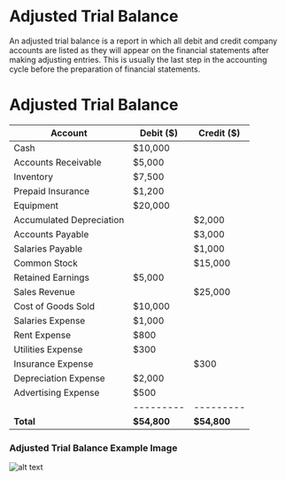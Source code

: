 # Adjusted Trial Balance

An adjusted trial balance is a report in which all debit and credit company accounts are listed as they will appear on the financial statements after making adjusting entries. This is usually the last step in the accounting cycle before the preparation of financial statements.

# Adjusted Trial Balance

| Account                      | Debit ($) | Credit ($) |
|------------------------------|-----------|------------|
| Cash                         | $10,000   |            |
| Accounts Receivable          | $5,000    |            |
| Inventory                    | $7,500    |            |
| Prepaid Insurance            | $1,200    |            |
| Equipment                    | $20,000   |            |
| Accumulated Depreciation     |           | $2,000     |
| Accounts Payable             |           | $3,000     |
| Salaries Payable             |           | $1,000     |
| Common Stock                 |           | $15,000    |
| Retained Earnings            | $5,000    |            |
| Sales Revenue                |           | $25,000    |
| Cost of Goods Sold           | $10,000   |            |
| Salaries Expense             | $1,000    |            |
| Rent Expense                 | $800      |            |
| Utilities Expense            | $300      |            |
| Insurance Expense            |           | $300       |
| Depreciation Expense         | $2,000    |            |
| Advertising Expense          | $500      |            |
|                              | --------- | ---------  |
| **Total**                    | **$54,800** | **$54,800** |

### Adjusted Trial Balance Example Image

![alt text](https://spscc.pressbooks.pub/app/uploads/sites/64/2021/07/OSX_Acct_F04_05_YT01ATB_img-1.png)